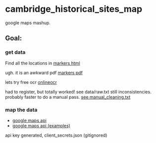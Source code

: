 cambridge_historical_sites_map
==============================

google maps mashup.

## Goal:

### get data

Find all the locations in [markers html](http://www2.cambridgema.gov/historic/markers.html)

ugh. it is an awkward pdf [markers pdf](http://www2.cambridgema.gov/historic/markers_text.pdf)

lets try free ocr [onlineocr](http://www.onlineocr.net/)

had to register, but totally worked!  see data/raw.txt
still inconsistencies. probably faster to do a manual pass. 
[see manual_cleaning.txt](manual_cleaning.txt)

### map the data

* [google maps api](https://developers.google.com/maps/documentation/javascript/)
* [google maps api (examples)](https://developers.google.com/maps/documentation/javascript/examples)

api key generated, client\_secrets.json (gitignored)

